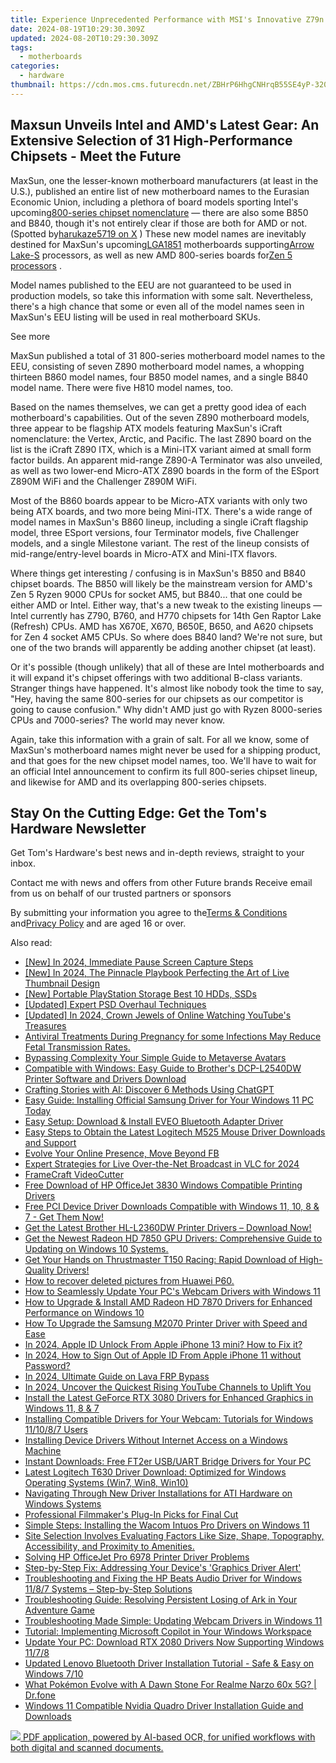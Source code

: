 ```yaml
---
title: Experience Unprecedented Performance with MSI's Innovative Z79n Zero Project Motherboards – Pioneers of the New CAMM2 RAM Technology for Desktop Systems
date: 2024-08-19T10:29:30.309Z
updated: 2024-08-20T10:29:30.309Z
tags:
  - motherboards
categories:
  - hardware
thumbnail: https://cdn.mos.cms.futurecdn.net/ZBHrP6HhgCNHrqB55SE4yP-320-80.jpg
---
```


## Maxsun Unveils Intel and AMD's Latest Gear: An Extensive Selection of 31 High-Performance Chipsets - Meet the Future

MaxSun, one the lesser-known motherboard manufacturers (at least in the U.S.), published an entire list of new motherboard names to the Eurasian Economic Union, including a plethora of board models sporting Intel's upcoming[800-series chipset nomenclature](https://tools.techidaily.com) — there are also some B850 and B840, though it's not entirely clear if those are both for AMD or not. (Spotted by[harukaze5719 on X](https://x.com/harukaze5719/status/1795781651248877963) ) These new model names are inevitably destined for MaxSun's upcoming[LGA1851](https://tools.techidaily.com) motherboards supporting[Arrow Lake-S](https://tools.techidaily.com) processors, as well as new AMD 800-series boards for[Zen 5 processors](https://tools.techidaily.com) .  
  
 Model names published to the EEU are not guaranteed to be used in production models, so take this information with some salt. Nevertheless, there's a high chance that some or even all of the model names seen in MaxSun's EEU listing will be used in real motherboard SKUs.

 See more

 MaxSun published a total of 31 800-series motherboard model names to the EEU, consisting of seven Z890 motherboard model names, a whopping thirteen B860 model names, four B850 model names, and a single B840 model name. There were five H810 model names, too.  
  
 Based on the names themselves, we can get a pretty good idea of each motherboard's capabilities. Out of the seven Z890 motherboard models, three appear to be flagship ATX models featuring MaxSun's iCraft nomenclature: the Vertex, Arctic, and Pacific. The last Z890 board on the list is the iCraft Z890 ITX, which is a Mini-ITX variant aimed at small form factor builds. An apparent mid-range Z890-A Terminator was also unveiled, as well as two lower-end Micro-ATX Z890 boards in the form of the ESport Z890M WiFi and the Challenger Z890M WiFi.  
  
 Most of the B860 boards appear to be Micro-ATX variants with only two being ATX boards, and two more being Mini-ITX. There's a wide range of model names in MaxSun's B860 lineup, including a single iCraft flagship model, three ESport versions, four Terminator models, five Challenger models, and a single Milestone variant. The rest of the lineup consists of mid-range/entry-level boards in Micro-ATX and Mini-ITX flavors.  
  
 Where things get interesting / confusing is in MaxSun's B850 and B840 chipset boards. The B850 will likely be the mainstream version for AMD's Zen 5 Ryzen 9000 CPUs for socket AM5, but B840... that one could be either AMD or Intel. Either way, that's a new tweak to the existing lineups — Intel currently has Z790, B760, and H770 chipsets for 14th Gen Raptor Lake (Refresh) CPUs. AMD has X670E, X670, B650E, B650, and A620 chipsets for Zen 4 socket AM5 CPUs. So where does B840 land? We're not sure, but one of the two brands will apparently be adding another chipset (at least).  
  
 Or it's possible (though unlikely) that all of these are Intel motherboards and it will expand it's chipset offerings with two additional B-class variants. Stranger things have happened. It's almost like nobody took the time to say, "Hey, having the same 800-series for our chipsets as our competitor is going to cause confusion." Why didn't AMD just go with Ryzen 8000-series CPUs and 7000-series? The world may never know.  
  
 Again, take this information with a grain of salt. For all we know, some of MaxSun's motherboard names might never be used for a shipping product, and that goes for the new chipset model names, too. We'll have to wait for an official Intel announcement to confirm its full 800-series chipset lineup, and likewise for AMD and its overlapping 800-series chipsets.

## Stay On the Cutting Edge: Get the Tom's Hardware Newsletter

 Get Tom's Hardware's best news and in-depth reviews, straight to your inbox.

 Contact me with news and offers from other Future brands  Receive email from us on behalf of our trusted partners or sponsors

 By submitting your information you agree to the[Terms & Conditions](https://futureplc.com/terms-conditions/) and[Privacy Policy](https://futureplc.com/privacy-policy/) and are aged 16 or over.

<ins class="adsbygoogle"
     style="display:block"
     data-ad-format="autorelaxed"
     data-ad-client="ca-pub-7571918770474297"
     data-ad-slot="1223367746"></ins>



<ins class="adsbygoogle"
     style="display:block"
     data-ad-client="ca-pub-7571918770474297"
     data-ad-slot="8358498916"
     data-ad-format="auto"
     data-full-width-responsive="true"></ins>

<span class="atpl-alsoreadstyle">Also read:</span>
<div><ul>
<li><a href="https://screen-activity-recording.techidaily.com/new-in-2024-immediate-pause-screen-capture-steps/"><u>[New] In 2024, Immediate Pause Screen Capture Steps</u></a></li>
<li><a href="https://youtube-data.techidaily.com/n-2024-the-pinnacle-playbook-perfecting-the-art-of-live-thumbnail-design/"><u>[New] In 2024, The Pinnacle Playbook  Perfecting the Art of Live Thumbnail Design</u></a></li>
<li><a href="https://screen-video-capture.techidaily.com/new-portable-playstation-storage-best-10-hdds-ssds/"><u>[New] Portable PlayStation Storage  Best 10 HDDs, SSDs</u></a></li>
<li><a href="https://some-techniques.techidaily.com/updated-expert-psd-overhaul-techniques/"><u>[Updated] Expert PSD Overhaul Techniques</u></a></li>
<li><a href="https://facebook-video-share.techidaily.com/updated-in-2024-crown-jewels-of-online-watching-youtubes-treasures/"><u>[Updated] In 2024, Crown Jewels of Online Watching  YouTube's Treasures</u></a></li>
<li><a href="https://hardware-help.techidaily.com/antiviral-treatments-during-pregnancy-for-some-infections-may-reduce-fetal-transmission-rates/"><u>Antiviral Treatments During Pregnancy for some Infections May Reduce Fetal Transmission Rates.</u></a></li>
<li><a href="https://extra-resources.techidaily.com/bypassing-complexity-your-simple-guide-to-metaverse-avatars/"><u>Bypassing Complexity  Your Simple Guide to Metaverse Avatars</u></a></li>
<li><a href="https://hardware-help.techidaily.com/compatible-with-windows-easy-guide-to-brothers-dcp-l2540dw-printer-software-and-drivers-download/"><u>Compatible with Windows: Easy Guide to Brother's DCP-L2540DW Printer Software and Drivers Download</u></a></li>
<li><a href="https://tech-haven.techidaily.com/crafting-stories-with-ai-discover-6-methods-using-chatgpt/"><u>Crafting Stories with AI: Discover 6 Methods Using ChatGPT</u></a></li>
<li><a href="https://hardware-help.techidaily.com/easy-guide-installing-official-samsung-driver-for-your-windows-11-pc-today/"><u>Easy Guide: Installing Official Samsung Driver for Your Windows 11 PC Today</u></a></li>
<li><a href="https://hardware-help.techidaily.com/easy-setup-download-and-install-eveo-bluetooth-adapter-driver/"><u>Easy Setup: Download & Install EVEO Bluetooth Adapter Driver</u></a></li>
<li><a href="https://hardware-help.techidaily.com/easy-steps-to-obtain-the-latest-logitech-m525-mouse-driver-downloads-and-support/"><u>Easy Steps to Obtain the Latest Logitech M525 Mouse Driver Downloads and Support</u></a></li>
<li><a href="https://facebook.techidaily.com/evolve-your-online-presence-move-beyond-fb/"><u>Evolve Your Online Presence, Move Beyond FB</u></a></li>
<li><a href="https://some-knowledge.techidaily.com/expert-strategies-for-live-over-the-net-broadcast-in-vlc-for-2024/"><u>Expert Strategies for Live Over-the-Net Broadcast in VLC for 2024</u></a></li>
<li><a href="https://youtube-clips.techidaily.com/framecraft-videocutter/"><u>FrameCraft VideoCutter</u></a></li>
<li><a href="https://hardware-help.techidaily.com/free-download-of-hp-officejet-3830-windows-compatible-printing-drivers/"><u>Free Download of HP OfficeJet 3830 Windows Compatible Printing Drivers</u></a></li>
<li><a href="https://hardware-help.techidaily.com/free-pci-device-driver-downloads-compatible-with-windows-11-10-8-and-7-get-them-now/"><u>Free PCI Device Driver Downloads Compatible with Windows 11, 10, 8 & 7 - Get Them Now!</u></a></li>
<li><a href="https://hardware-help.techidaily.com/get-the-latest-brother-hl-l2360dw-printer-drivers-download-now/"><u>Get the Latest Brother HL-L2360DW Printer Drivers – Download Now!</u></a></li>
<li><a href="https://hardware-help.techidaily.com/1722972869684-get-the-newest-radeon-hd-7850-gpu-drivers-comprehensive-guide-to-updating-on-windows-10-systems/"><u>Get the Newest Radeon HD 7850 GPU Drivers: Comprehensive Guide to Updating on Windows 10 Systems.</u></a></li>
<li><a href="https://hardware-help.techidaily.com/1722975869820-get-your-hands-on-thrustmaster-t150-racing-rapid-download-of-high-quality-drivers/"><u>Get Your Hands on Thrustmaster T150 Racing: Rapid Download of High-Quality Drivers!</u></a></li>
<li><a href="https://blog-min.techidaily.com/how-to-recover-deleted-pictures-from-huawei-p60-by-fonelab-android-recover-pictures/"><u>How to recover deleted pictures from Huawei P60.</u></a></li>
<li><a href="https://hardware-help.techidaily.com/how-to-seamlessly-update-your-pcs-webcam-drivers-with-windows-11/"><u>How to Seamlessly Update Your PC's Webcam Drivers with Windows 11</u></a></li>
<li><a href="https://hardware-help.techidaily.com/how-to-upgrade-and-install-amd-radeon-hd-7870-drivers-for-enhanced-performance-on-windows-10/"><u>How to Upgrade & Install AMD Radeon HD 7870 Drivers for Enhanced Performance on Windows 10</u></a></li>
<li><a href="https://hardware-help.techidaily.com/how-to-upgrade-the-samsung-m2070-printer-driver-with-speed-and-ease/"><u>How To Upgrade the Samsung M2070 Printer Driver with Speed and Ease</u></a></li>
<li><a href="https://apple-account.techidaily.com/in-2024-apple-id-unlock-from-apple-iphone-13-mini-how-to-fix-it-by-drfone-ios/"><u>In 2024, Apple ID Unlock From Apple iPhone 13 mini? How to Fix it?</u></a></li>
<li><a href="https://apple-account.techidaily.com/in-2024-how-to-sign-out-of-apple-id-from-apple-iphone-11-without-password-by-drfone-ios/"><u>In 2024, How to Sign Out of Apple ID From Apple iPhone 11 without Password?</u></a></li>
<li><a href="https://android-frp.techidaily.com/in-2024-ultimate-guide-on-lava-frp-bypass-by-drfone-android/"><u>In 2024, Ultimate Guide on Lava FRP Bypass</u></a></li>
<li><a href="https://youtube-help.techidaily.com/in-2024-uncover-the-quickest-rising-youtube-channels-to-uplift-you/"><u>In 2024, Uncover the Quickest Rising YouTube Channels to Uplift You</u></a></li>
<li><a href="https://hardware-help.techidaily.com/install-the-latest-geforce-rtx-3080-drivers-for-enhanced-graphics-in-windows-11-8-and-7/"><u>Install the Latest GeForce RTX 3080 Drivers for Enhanced Graphics in Windows 11, 8 & 7</u></a></li>
<li><a href="https://hardware-help.techidaily.com/installing-compatible-drivers-for-your-webcam-tutorials-for-windows-111087-users/"><u>Installing Compatible Drivers for Your Webcam: Tutorials for Windows 11/10/8/7 Users</u></a></li>
<li><a href="https://hardware-help.techidaily.com/installing-device-drivers-without-internet-access-on-a-windows-machine/"><u>Installing Device Drivers Without Internet Access on a Windows Machine</u></a></li>
<li><a href="https://hardware-help.techidaily.com/instant-downloads-free-ft2er-usbuart-bridge-drivers-for-your-pc/"><u>Instant Downloads: Free FT2er USB/UART Bridge Drivers for Your PC</u></a></li>
<li><a href="https://hardware-updates.techidaily.com/latest-logitech-t630-driver-download-optimized-for-windows-operating-systems-win7-win8-win10/"><u>Latest Logitech T630 Driver Download: Optimized for Windows Operating Systems (Win7, Win8, Win10)</u></a></li>
<li><a href="https://hardware-help.techidaily.com/navigating-through-new-driver-installations-for-ati-hardware-on-windows-systems/"><u>Navigating Through New Driver Installations for ATI Hardware on Windows Systems</u></a></li>
<li><a href="https://extra-tips.techidaily.com/professional-filmmakers-plug-in-picks-for-final-cut/"><u>Professional Filmmaker's Plug-In Picks for Final Cut</u></a></li>
<li><a href="https://driver-download.techidaily.com/simple-steps-installing-the-wacom-intuos-pro-drivers-on-windows-11/"><u>Simple Steps: Installing the Wacom Intuos Pro Drivers on Windows 11</u></a></li>
<li><a href="https://hardware-help.techidaily.com/site-selection-involves-evaluating-factors-like-size-shape-topography-accessibility-and-proximity-to-amenities/"><u>Site Selection Involves Evaluating Factors Like Size, Shape, Topography, Accessibility, and Proximity to Amenities.</u></a></li>
<li><a href="https://hardware-help.techidaily.com/solving-hp-officejet-pro-6978-printer-driver-problems/"><u>Solving HP OfficeJet Pro 6978 Printer Driver Problems</u></a></li>
<li><a href="https://hardware-help.techidaily.com/step-by-step-fix-addressing-your-devices-graphics-driver-alert/"><u>Step-by-Step Fix: Addressing Your Device's 'Graphics Driver Alert'</u></a></li>
<li><a href="https://hardware-help.techidaily.com/troubleshooting-and-fixing-the-hp-beats-audio-driver-for-windows-1187-systems-step-by-step-solutions/"><u>Troubleshooting and Fixing the HP Beats Audio Driver for Windows 11/8/7 Systems – Step-by-Step Solutions</u></a></li>
<li><a href="https://win-blog.techidaily.com/troubleshooting-guide-resolving-persistent-losing-of-ark-in-your-adventure-game/"><u>Troubleshooting Guide: Resolving Persistent Losing of Ark in Your Adventure Game</u></a></li>
<li><a href="https://hardware-help.techidaily.com/troubleshooting-made-simple-updating-webcam-drivers-in-windows-11/"><u>Troubleshooting Made Simple: Updating Webcam Drivers in Windows 11</u></a></li>
<li><a href="https://win11-tips.techidaily.com/tutorial-implementing-microsoft-copilot-in-your-windows-workspace/"><u>Tutorial: Implementing Microsoft Copilot in Your Windows Workspace</u></a></li>
<li><a href="https://hardware-help.techidaily.com/update-your-pc-download-rtx-2080-drivers-now-supporting-windows-1178/"><u>Update Your PC: Download RTX 2080 Drivers Now Supporting Windows 11/7/8</u></a></li>
<li><a href="https://hardware-help.techidaily.com/updated-lenovo-bluetooth-driver-installation-tutorial-safe-and-easy-on-windows-710/"><u>Updated Lenovo Bluetooth Driver Installation Tutorial - Safe & Easy on Windows 7/10</u></a></li>
<li><a href="https://pokemon-go-android.techidaily.com/what-pokemon-evolve-with-a-dawn-stone-for-realme-narzo-60x-5g-drfone-by-drfone-virtual-android/"><u>What Pokémon Evolve with A Dawn Stone For Realme Narzo 60x 5G? | Dr.fone</u></a></li>
<li><a href="https://hardware-help.techidaily.com/windows-11-compatible-nvidia-quadro-driver-installation-guide-and-downloads/"><u>Windows 11 Compatible Nvidia Quadro Driver Installation Guide and Downloads</u></a></li>
</ul></div>

<!-- affiliate ads begin -->
<a href="https://checkout.abbyy.com/order/checkout.php?PRODS=39254549&QTY=1&AFFILIATE=108875&CART=1"> <img src="https://secure.avangate.com/images/merchant/0e5fb5c76fca16adbee503c9aff393cd/products/8_FR-Badges-NEW-FR-Standard-16-WIN-200.png" border="0"> PDF application, powered by AI-based OCR, for unified workflows with both digital and scanned documents. </a>
<!-- affiliate ads end -->